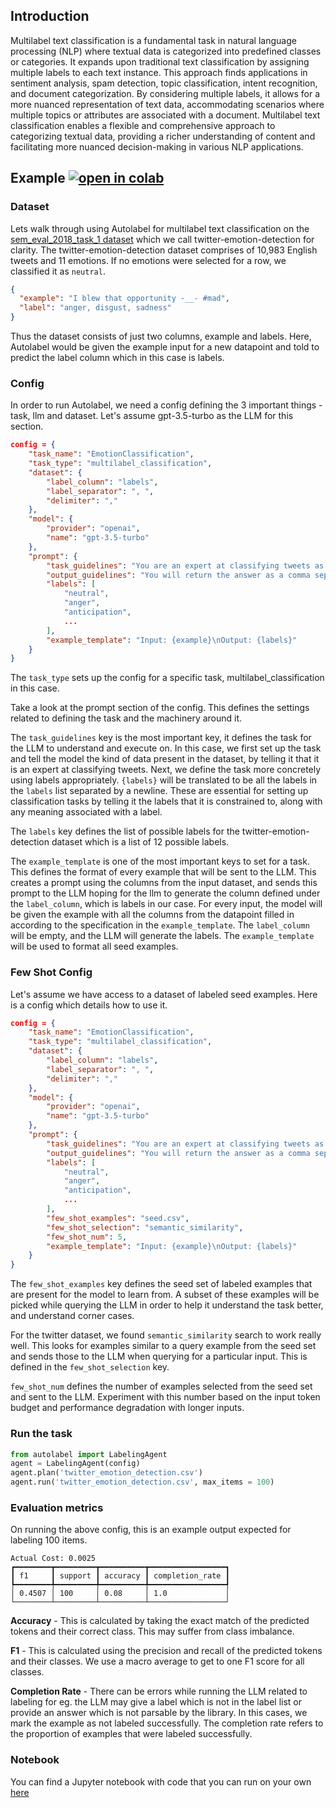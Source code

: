 ## Introduction

Multilabel text classification is a fundamental task in natural language processing (NLP) where textual data is categorized into predefined classes or categories. It expands upon traditional text classification by assigning multiple labels to each text instance. This approach finds applications in sentiment analysis, spam detection, topic classification, intent recognition, and document categorization. By considering multiple labels, it allows for a more nuanced representation of text data, accommodating scenarios where multiple topics or attributes are associated with a document. Multilabel text classification enables a flexible and comprehensive approach to categorizing textual data, providing a richer understanding of content and facilitating more nuanced decision-making in various NLP applications.

## Example [![open in colab](https://colab.research.google.com/assets/colab-badge.svg)](https://colab.research.google.com/drive/1so1yjErzejgGXzNxUAgCNxSYPtI2Rl6E)

### Dataset

Lets walk through using Autolabel for multilabel text classification on the [sem_eval_2018_task_1 dataset](https://huggingface.co/datasets/sem_eval_2018_task_1) which we call twitter-emotion-detection for clarity. The twitter-emotion-detection dataset comprises of 10,983 English tweets and 11 emotions. If no emotions were selected for a row, we classified it as `neutral`.

```json
{
  "example": "I blew that opportunity -__- #mad",
  "label": "anger, disgust, sadness"
}
```

Thus the dataset consists of just two columns, example and labels. Here, Autolabel would be given the example input for a new datapoint and told to predict the label column which in this case is labels.

### Config

In order to run Autolabel, we need a config defining the 3 important things - task, llm and dataset. Let's assume gpt-3.5-turbo as the LLM for this section.

```json
config = {
    "task_name": "EmotionClassification",
    "task_type": "multilabel_classification",
    "dataset": {
        "label_column": "labels",
        "label_separator": ", ",
        "delimiter": ","
    },
    "model": {
        "provider": "openai",
        "name": "gpt-3.5-turbo"
    },
    "prompt": {
        "task_guidelines": "You are an expert at classifying tweets as neutral or one or more of the given emotions that best represent the mental state of the poster.\nYour job is to correctly label the provided input example into one or more of the following categories:\n{labels}",
        "output_guidelines": "You will return the answer as a comma separated list of labels sorted in alphabetical order. For example: \"label1, label2, label3\"",
        "labels": [
            "neutral",
            "anger",
            "anticipation",
            ...
        ],
        "example_template": "Input: {example}\nOutput: {labels}"
    }
}
```

The `task_type` sets up the config for a specific task, multilabel_classification in this case.

Take a look at the prompt section of the config. This defines the settings related to defining the task and the machinery around it.

The `task_guidelines` key is the most important key, it defines the task for the LLM to understand and execute on. In this case, we first set up the task and tell the model the kind of data present in the dataset, by telling it that it is an expert at classifying tweets. Next, we define the task more concretely using labels appropriately. `{labels}` will be translated to be all the labels in the `labels` list separated by a newline. These are essential for setting up classification tasks by telling it the labels that it is constrained to, along with any meaning associated with a label.

The `labels` key defines the list of possible labels for the twitter-emotion-detection dataset which is a list of 12 possible labels.

The `example_template` is one of the most important keys to set for a task. This defines the format of every example that will be sent to the LLM. This creates a prompt using the columns from the input dataset, and sends this prompt to the LLM hoping for the llm to generate the column defined under the `label_column`, which is labels in our case. For every input, the model will be given the example with all the columns from the datapoint filled in according to the specification in the `example_template`. The `label_column` will be empty, and the LLM will generate the labels. The `example_template` will be used to format all seed examples.

### Few Shot Config

Let's assume we have access to a dataset of labeled seed examples. Here is a config which details how to use it.

```json
config = {
    "task_name": "EmotionClassification",
    "task_type": "multilabel_classification",
    "dataset": {
        "label_column": "labels",
        "label_separator": ", ",
        "delimiter": ","
    },
    "model": {
        "provider": "openai",
        "name": "gpt-3.5-turbo"
    },
    "prompt": {
        "task_guidelines": "You are an expert at classifying tweets as neutral or one or more of the given emotions that best represent the mental state of the poster.\nYour job is to correctly label the provided input example into one or more of the following categories:\n{labels}",
        "output_guidelines": "You will return the answer as a comma separated list of labels sorted in alphabetical order. For example: \"label1, label2, label3\"",
        "labels": [
            "neutral",
            "anger",
            "anticipation",
            ...
        ],
        "few_shot_examples": "seed.csv",
        "few_shot_selection": "semantic_similarity",
        "few_shot_num": 5,
        "example_template": "Input: {example}\nOutput: {labels}"
    }
}

```

The `few_shot_examples` key defines the seed set of labeled examples that are present for the model to learn from. A subset of these examples will be picked while querying the LLM in order to help it understand the task better, and understand corner cases.

For the twitter dataset, we found `semantic_similarity` search to work really well. This looks for examples similar to a query example from the seed set and sends those to the LLM when querying for a particular input. This is defined in the `few_shot_selection` key.

`few_shot_num` defines the number of examples selected from the seed set and sent to the LLM. Experiment with this number based on the input token budget and performance degradation with longer inputs.

### Run the task

```py
from autolabel import LabelingAgent
agent = LabelingAgent(config)
agent.plan('twitter_emotion_detection.csv')
agent.run('twitter_emotion_detection.csv', max_items = 100)
```

### Evaluation metrics

On running the above config, this is an example output expected for labeling 100 items.

```
Actual Cost: 0.0025
┏━━━━━━━━┳━━━━━━━━━┳━━━━━━━━━━┳━━━━━━━━━━━━━━━━━┓
┃ f1     ┃ support ┃ accuracy ┃ completion_rate ┃
┡━━━━━━━━╇━━━━━━━━━╇━━━━━━━━━━╇━━━━━━━━━━━━━━━━━┩
│ 0.4507 │ 100     │ 0.08     │ 1.0             │
└────────┴─────────┴──────────┴─────────────────┘
```

**Accuracy** - This is calculated by taking the exact match of the predicted tokens and their correct class. This may suffer from class imbalance.

**F1** - This is calculated using the precision and recall of the predicted tokens and their classes. We use a macro average to get to one F1 score for all classes.

**Completion Rate** - There can be errors while running the LLM related to labeling for eg. the LLM may give a label which is not in the label list or provide an answer which is not parsable by the library. In this cases, we mark the example as not labeled successfully. The completion rate refers to the proportion of examples that were labeled successfully.

### Notebook

You can find a Jupyter notebook with code that you can run on your own [here](https://github.com/refuel-ai/autolabel/blob/main/examples/twitter_emotion_detection/example_twitter_emotion_detection.ipynb)
